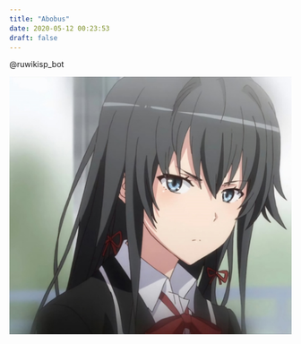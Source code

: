 ```yaml
---
title: "Abobus"
date: 2020-05-12 00:23:53
draft: false
---
```


@ruwikisp_bot

![](/img/vk/mTSKllnRIks.jpg)
